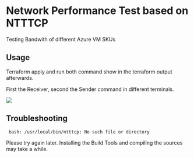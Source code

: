 # Network Performance Test based on NTTTCP

Testing Bandwith of different Azure VM SKUs 

## Usage 

Terraform apply and run both command show in the terraform output afterwards. 

First the Receiver, second the Sender command in different terminals. 

![](azure-vm-ntttcp-test.gif)




## Troubleshooting 

`` 
bash: /usr/local/bin/ntttcp: No such file or directory
`` 

Please try again later. Installing the Build Tools and compiling the sources may take a while. 
